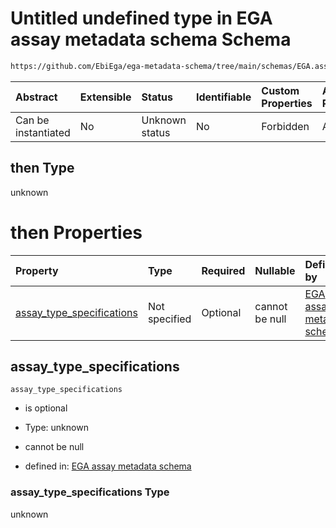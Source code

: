 # Untitled undefined type in EGA assay metadata schema Schema

```txt
https://github.com/EbiEga/ega-metadata-schema/tree/main/schemas/EGA.assay.json#/allOf/0/then
```



| Abstract            | Extensible | Status         | Identifiable | Custom Properties | Additional Properties | Access Restrictions | Defined In                                                      |
| :------------------ | :--------- | :------------- | :----------- | :---------------- | :-------------------- | :------------------ | :-------------------------------------------------------------- |
| Can be instantiated | No         | Unknown status | No           | Forbidden         | Allowed               | none                | [EGA.assay.json*](../out/EGA.assay.json "open original schema") |

## then Type

unknown

# then Properties

| Property                                                | Type          | Required | Nullable       | Defined by                                                                                                                                                                                                                                                                                             |
| :------------------------------------------------------ | :------------ | :------- | :------------- | :----------------------------------------------------------------------------------------------------------------------------------------------------------------------------------------------------------------------------------------------------------------------------------------------------- |
| [assay_type_specifications](#assay_type_specifications) | Not specified | Optional | cannot be null | [EGA assay metadata schema](ega-11-allof-if-the-files-are-aligned-reads-the-reference-alignment-details-are-expected-then-properties-assay_type_specifications.md "https://github.com/EbiEga/ega-metadata-schema/tree/main/schemas/EGA.assay.json#/allOf/0/then/properties/assay_type_specifications") |

## assay_type_specifications



`assay_type_specifications`

*   is optional

*   Type: unknown

*   cannot be null

*   defined in: [EGA assay metadata schema](ega-11-allof-if-the-files-are-aligned-reads-the-reference-alignment-details-are-expected-then-properties-assay_type_specifications.md "https://github.com/EbiEga/ega-metadata-schema/tree/main/schemas/EGA.assay.json#/allOf/0/then/properties/assay_type_specifications")

### assay_type_specifications Type

unknown
